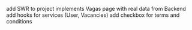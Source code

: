 add SWR to project
implements Vagas page with real data from Backend
add hooks for services (User, Vacancies)
add checkbox for terms and conditions
